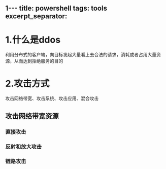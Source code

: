 1---
title: powershell
tags: tools
excerpt_separator: <!--more-->
---
<!--more-->

# 1.什么是ddos
利用分布式的客户端，向目标发起大量看上去合法的请求，消耗或者占用大量资源，从而达到拒绝服务的目的

# 2.攻击方式
攻击网络带宽、攻击系统、攻击应用、混合攻击

## 攻击网络带宽资源

### 直接攻击

### 反射和放大攻击

### 链路攻击


